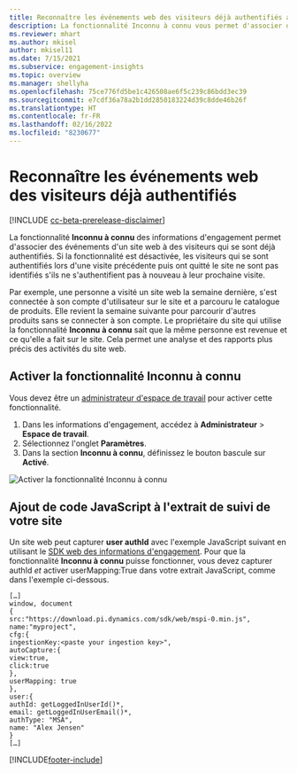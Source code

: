 ```yaml
---
title: Reconnaître les événements web des visiteurs déjà authentifiés avec la fonctionnalité Inconnu à connu
description: La fonctionnalité Inconnu à connu vous permet d'associer des événements d'un site web à des visiteurs qui se sont déjà authentifiés.
ms.reviewer: mhart
ms.author: mkisel
author: mkisel11
ms.date: 7/15/2021
ms.subservice: engagement-insights
ms.topic: overview
ms.manager: shellyha
ms.openlocfilehash: 75ce776fd5be1c426508ae6f5c239c86bdd3ec39
ms.sourcegitcommit: e7cdf36a78a2b1dd2850183224d39c8dde46b26f
ms.translationtype: HT
ms.contentlocale: fr-FR
ms.lasthandoff: 02/16/2022
ms.locfileid: "8230677"
---
```

# <a name="recognize-web-events-from-previously-authenticated-visitors"></a>Reconnaître les événements web des visiteurs déjà authentifiés

[!INCLUDE [cc-beta-prerelease-disclaimer](includes/cc-beta-prerelease-disclaimer.md)]

La fonctionnalité **Inconnu à connu** des informations d'engagement permet d'associer des événements d'un site web à des visiteurs qui se sont déjà authentifiés. Si la fonctionnalité est désactivée, les visiteurs qui se sont authentifiés lors d'une visite précédente puis ont quitté le site ne sont pas identifiés s'ils ne s'authentifient pas à nouveau à leur prochaine visite. 

Par exemple, une personne a visité un site web la semaine dernière, s'est connectée à son compte d'utilisateur sur le site et a parcouru le catalogue de produits. Elle revient la semaine suivante pour parcourir d'autres produits sans se connecter à son compte. Le propriétaire du site qui utilise la fonctionnalité **Inconnu à connu** sait que la même personne est revenue et ce qu'elle a fait sur le site. Cela permet une analyse et des rapports plus précis des activités du site web.

## <a name="enable-unknown-to-known"></a>Activer la fonctionnalité Inconnu à connu

Vous devez être un [administrateur d'espace de travail](user-roles.md) pour activer cette fonctionnalité. 

1. Dans les informations d'engagement, accédez à **Administrateur** > **Espace de travail**. 
2. Sélectionnez l'onglet **Paramètres**.
3. Dans la section **Inconnu à connu**, définissez le bouton bascule sur **Activé**.

![Activer la fonctionnalité Inconnu à connu](media/U2Ktoggle.png "Activer la fonctionnalité Inconnu à connu")

## <a name="adding-javascript-code-to-your-sites-tracking-snippet"></a>Ajout de code JavaScript à l'extrait de suivi de votre site

Un site web peut capturer **user authId** avec l'exemple JavaScript suivant en utilisant le [SDK web des informations d'engagement](advanced-SDK-implementation.md). Pour que la fonctionnalité **Inconnu à connu** puisse fonctionner, vous devez capturer authId *et* activer userMapping:True dans votre extrait JavaScript, comme dans l'exemple ci-dessous.

```
[…]
window, document
{
src:"https://download.pi.dynamics.com/sdk/web/mspi-0.min.js",
name:"myproject",
cfg:{
ingestionKey:<paste your ingestion key>",
autoCapture:{
view:true,
click:true
},
userMapping: true
},
user:{
authId: getLoggedInUserId()*,
email: getLoggedInUserEmail()*,
authType: "MSA",
name: "Alex Jensen"
}
[…]
```

[!INCLUDE[footer-include](../includes/footer-banner.md)]
